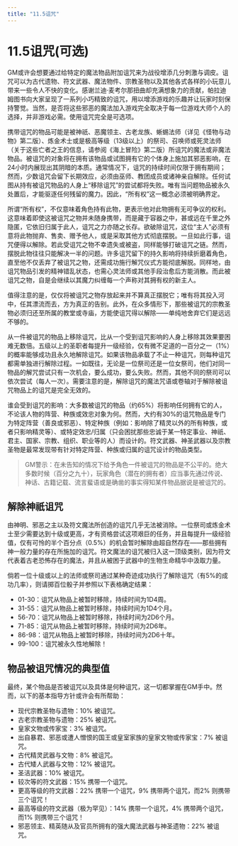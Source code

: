 ```yaml
---
title: "11.5诅咒"
---
```

# 11.5诅咒(可选)

GM或许会想要通过给特定的魔法物品附加诅咒来为战役增添几分刺激与调皮。诅咒可以为古代遗物、符文武器、魔法物件、宗教圣物以及其他各式各样的小玩意儿带来一些令人不快的变化。感谢兰迪·麦考尔那扭曲却充满想象力的贡献，帕拉迪姆图书向大家呈现了一系列小巧精致的诅咒，用以增添游戏的乐趣并让玩家时刻保持警觉。当然，是否将这些邪恶的魔法加入游戏完全取决于每一位游戏大师个人的选择，并非游戏必需。使用诅咒完全是可选项。

携带诅咒的物品可能是被神祇、恶魔领主、古老龙族、蜥蜴法师（详见《怪物与动物》第二版）、炼金术士或是极高等级（13级以上）的祭司、召唤师或死灵法师（关于这些亡者之王的信息，请参阅《海上冒险》第二版）所诅咒的魔法或非魔法物品。被诅咒的对象将在拥有该物品或试图拥有它的个体身上施加其邪恶影响，在24小时内展现出其阴暗的本质。通常情况下，诅咒的持续时间仅限于拥有期间；然而，少数诅咒会留下长期效应，必须由巫师、教团成员或诸神亲自解除。任何试图从持有被诅咒物品的人身上“移除诅咒”的尝试都将失败。唯有当问题物品被永久处置后，才能驱逐任何残留的魔力。因此，“所有权”这一概念必须被明确界定。

所谓“所有权”，不仅意味着角色持有此物，更表示他对此物拥有无可争议的权利。这意味着即使这被诅咒之物并未随身携带，而是藏于容器之中，甚或远在千里之外隐匿，它依旧归属于此人，诅咒之力亦随之长存。欲破除诅咒，这位“主人”必须有意将此物抛弃、售卖、赠予他人，或是采取其他方式彻底摆脱。一旦如此行事，诅咒便得以解除。若此受诅咒之物不幸遗失或被盗，同样能够打破诅咒之链。然而，摆脱此物往往只能解决一半的问题。许多诅咒留下的持久影响将持续折磨着角色，直至他不仅丢弃了被诅咒之物，还需成功施行解咒仪式方能彻底解脱。同样地，由诅咒物品引发的精神错乱状态，也需心灵法师或其他手段治愈后方能消散。而此被诅咒之物，自是会继续以其魔力纠缠每一个声称对其拥有权的新主人。

值得注意的是，仅仅将被诅咒之物存放起来并不算真正摆脱它；唯有将其投入河中，任其漂流而去，方为真正的告别。此外，在众多情形下，那些被诅咒的宗教圣物必须归还至所属的教堂或寺庙，方能使诅咒得以解除——单纯地舍弃它们是远远不够的。

从一件被诅咒的物品上移除诅咒，比从一个受到诅咒影响的人身上移除其效果要困难无数倍。五级以上的圣职者每提升一级经验，仅有微不足道的一百分之一（1%）的概率能够成功且永久地解除诅咒。如果该物品承载了不止一种诅咒，则每种诅咒都需单独进行解除过程。一如既往，无论是一位祭司还是一位女祭司，他们对同一物品的解咒尝试只有一次机会，要么成功，要么失败。然而，其他不同的祭司可以依次尝试（每人一次）。需要注意的是，解除诅咒的魔法咒语或卷轴对于解除被诅咒物品上的诅咒是完全无效的。

谁会受到诅咒的影响：大多数被诅咒的物品（约65%）将影响任何拥有它的人，不论该人物的阵营、种族或效忠对象为何。然而，大约有30%的诅咒物品是专门为特定阵营（善良或邪恶）、特定种族（例如：影响除了精灵以外的所有种族，或者只影响精灵等）、或特定效忠/归属（只会困扰那些忠诚于某一特定事业、神祇、君主、国家、宗教、组织、职业等的人）而设计的。符文武器、神圣武器以及宗教圣物是最常发现带有针对特定阵营、种族或归属的诅咒设计的物品类型。

> GM警示：在未告知的情况下给予角色一件被诅咒的物品是不公平的。绝大多数时候（百分之九十），玩家角色（潜在的拥有者）应当事先通过传说、神话、古籍记载、流言蜚语或是确凿的事实得知某件物品据说是被诅咒的。

## 解除神祇诅咒

由神明、邪恶之主以及符文魔法所创造的诅咒几乎无法被消除。一位祭司或炼金术士至少需要达到十级或更高，才有资格尝试这项艰巨的任务，并且每提升一级经验值，仅有可怜的半个百分点（0.5%）的机会暂时解除由超自然存在——那些拥有神一般力量的存在所施加的诅咒。符文魔法的诅咒被归入这一顶级类别，因为符文代表着古老恐怖存在的魔法，并且从被困于武器中的生物生命精华中汲取力量。

倘若一位十级或以上的法师或祭司通过某种奇迹成功执行了解除诅咒（有5%的成功几率），则请掷百位骰子并参照以下表格确定结果：

- 01-30：诅咒从物品上被暂时移除，持续时间为1D4周。
- 31-55：诅咒从物品上被暂时移除，持续时间为1D4个月。
- 56-70：诅咒从物品上被暂时移除，持续时间为2D6个月。
- 71-85：诅咒从物品上被暂时移除，持续时间为2D6年。
- 86-98：诅咒从物品上被暂时移除，持续时间为2D6十年。
- 99-100：诅咒被永久性地解除！

## 物品被诅咒情况的典型值

最终，某个物品是否被诅咒以及具体是何种诅咒，这一切都掌握在GM手中。然而，以下的基本指导方针或许会有所帮助：

- 现代宗教圣物与遗物：10% 被诅咒。
- 古老宗教圣物与遗物：25% 被诅咒。
- 皇家文物或传家宝：3% 被诅咒。
- 出自暴君、邪恶或遭人憎恨的国王或皇室家族的皇家文物或传家宝：7% 被诅咒。
- 古代精灵武器与文物：8% 被诅咒。
- 古代矮人武器与文物：12% 被诅咒。
- 圣洁武器：10% 被诅咒。
- 较次等的符文武器：15% 携带一个诅咒。
- 更高等级的符文武器：22% 携带一个诅咒，9% 携带两个诅咒，而2% 则携带三个诅咒！
- 最高等级的符文武器（极为罕见）：14% 携带一个诅咒，4% 携带两个诅咒，而1% 则携带三个诅咒！
- 邪恶领主、精英随从及官员所拥有的强大魔法武器与神圣遗物：22% 被诅咒。
